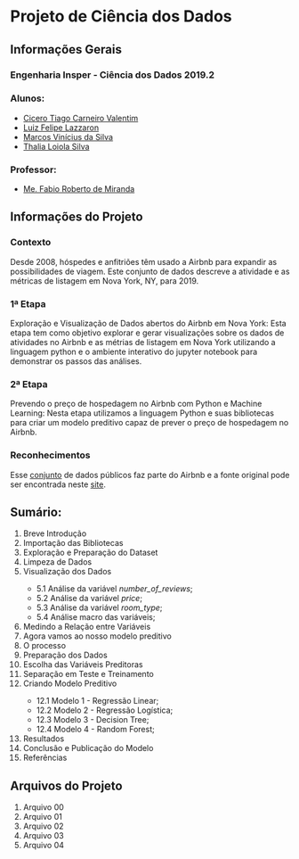<h1>Projeto de Ciência dos Dados</h1>

<h2>Informações Gerais</h2>

<h3>Engenharia Insper - Ciência dos Dados 2019.2</h3>

<h3>Alunos:</h3>
<ul>
  <li><a href=https://www.linkedin.com/in/cicero-tiago-carneiro-valentim-971a57138/>Cicero Tiago Carneiro Valentim</a></li>
  <li><a href=https://www.linkedin.com/in/luiz-felipe-lazzaron-682676181/>Luiz Felipe Lazzaron</a></li>
  <li><a href=https://www.linkedin.com/in/marcosvinis28/>Marcos Vinícius da Silva</a></li>
  <li><a href=https://www.linkedin.com/in/thalia-loiola-b03377184/>Thalia Loiola Silva</a></li>
</ul>

<h3>Professor:</h3> 
<ul>
  <li><a href=https://www.linkedin.com/in/fabiodemiranda/>Me. Fabio Roberto de Miranda</a></li>
</ul>

<h2>Informações do Projeto</h2>

<h3>Contexto</h3>
<p>
Desde 2008, hóspedes e anfitriões têm usado a Airbnb para expandir as possibilidades de viagem. Este conjunto de dados descreve a atividade e as métricas de listagem em Nova York, NY, para 2019.
</p>

<h3>1ª Etapa</h3>
<p>
Exploração e Visualização de Dados abertos do Airbnb em Nova York: Esta etapa tem como objetivo explorar e gerar visualizações sobre os dados de atividades no Airbnb e as métrias de listagem em Nova York utilizando a linguagem python e o ambiente interativo do jupyter notebook para demonstrar os passos das análises.
</p>

<h3>2ª Etapa</h3>
<p>
Prevendo o preço de hospedagem no Airbnb com Python e Machine Learning: Nesta etapa utilizamos a linguagem Python e suas bibliotecas para criar um modelo preditivo capaz de prever o preço de hospedagem no Airbnb.
</p>

<h3>Reconhecimentos</h3>
<p>
Esse <a href = https://www.kaggle.com/dgomonov/new-york-city-airbnb-open-data>conjunto</a> de dados públicos faz parte do Airbnb e a fonte original pode ser encontrada neste <a href = http://insideairbnb.com/ >site</a>.
</p>

<h2> Sumário: </h2>
<ol>
   <li>Breve Introdução</li>
   <li>Importação das Bibliotecas</li>
   <li>Exploração e Preparação do Dataset</li>
   <li>Limpeza de Dados</li>
   <li>Visualização dos Dados</li>
   <ul>
       <li>5.1 Análise da variável <i>number_of_reviews</i>;</li>
       <li>5.2 Análise da variável <i>price</i>;</li>
       <li>5.3 Análise da variável <i>room_type</i>;</li>
       <li>5.4 Análise macro das variáveis;</li>
   </ul>
   <li>Medindo a Relação entre Variáveis</li>
   <li>Agora vamos ao nosso modelo preditivo</li>
   <li>O processo</li>
   <li>Preparação dos Dados</li>
   <li>Escolha das Variáveis Preditoras</li>
   <li>Separação em Teste e Treinamento</li>
   <li>Criando Modelo Preditivo</li>
   <ul>
     <li>12.1 Modelo 1 - Regressão Linear;</li>
     <li>12.2 Modelo 2 - Regressão Logística;</li>
     <li>12.3 Modelo 3 - Decision Tree;</li>
     <li>12.4 Modelo 4 - Random Forest;</li>
   </ul>
   <li>Resultados</li>
   <li>Conclusão e Publicação do Modelo</li>
   <li>Referências</li>
</ol>

<h2>Arquivos do Projeto</h2>
<ol>
  <li>Arquivo 00</li>
  <li>Arquivo 01</li>
  <li>Arquivo 02</li>
  <li>Arquivo 03</li>
  <li>Arquivo 04</li> 
</ol>
